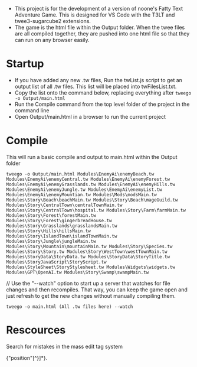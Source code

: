 - This project is for the development of a version of noone's Fatty Text Adventure Game. This is designed for VS Code with the T3LT and twee3-sugarcube2 extensions.   
- The game is the html file within the Output folder. When the twee files are all compiled together, they are pushed into one html file so that they can run on any browser easily.  

# Startup 

* If you have added any new .tw files, Run the twList.js script to get an output list of all .tw files. This list will be placed into twFilesList.txt.  
* Copy the list onto the command below, replacing everything after ```tweego -o Output/main.html```  
* Run the Compile command from the top level folder of the project in the command line  
* Open Output/main.html in a browser to run the current project  

# Compile

This will run a basic compile and output to main.html within the Output folder  

````tweego -o Output/main.html Modules\EnemyAi\enemyBeach.tw Modules\EnemyAi\enemyCentral.tw Modules\EnemyAi\enemyForest.tw Modules\EnemyAi\enemyGrasslands.tw Modules\EnemyAi\enemyHills.tw Modules\EnemyAi\enemyJungle.tw Modules\EnemyAi\enemyList.tw Modules\EnemyAi\enemyMountian.tw Modules\Mods\modsMain.tw Modules\Story\Beach\beachMain.tw Modules\Story\Beach\mageGuild.tw Modules\Story\CentralTown\centralTownMain.tw Modules\Story\CentralTown\hospital.tw Modules\Story\Farm\farmMain.tw Modules\Story\Forest\forestMain.tw Modules\Story\Forest\gingerbreadHouse.tw Modules\Story\Grasslands\grasslandsMain.tw Modules\Story\Hills\hillsMain.tw Modules\Story\IslandTown\islandTownMain.tw Modules\Story\Jungle\jungleMain.tw Modules\Story\Mountain\mountainMain.tw Modules\Story\Species.tw Modules\Story\Story.tw Modules\Story\WestTown\westTownMain.tw Modules\StoryData\StoryData.tw Modules\StoryData\StoryTitle.tw Modules\StoryJavaScript\StoryScript.tw Modules\StyleSheet\StoryStylesheet.tw Modules\Widgets\widgets.tw Modules\GPT\OpenAI.tw Modules\Story\Swamp\swampMain.tw````  



// Use the "--watch" option to start up a server that watches for file changes and then recompiles. That way, you can keep the game open and just refresh to get the new changes without manually compiling them.  

```tweego -o main.html (All .tw files here) --watch```  

# Rescources

Search for mistakes in the mass edit tag system  

\{"position"[^}]*\}.  

